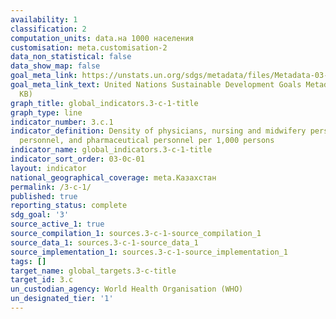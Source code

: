 ```yaml
---
availability: 1
classification: 2
computation_units: data.на 1000 населения
customisation: meta.customisation-2
data_non_statistical: false
data_show_map: false
goal_meta_link: https://unstats.un.org/sdgs/metadata/files/Metadata-03-0C-01.pdf
goal_meta_link_text: United Nations Sustainable Development Goals Metadata (PDF 207
  KB)
graph_title: global_indicators.3-c-1-title
graph_type: line
indicator_number: 3.c.1
indicator_definition: Density of physicians, nursing and midwifery personnel, dentistry
  personnel, and pharmaceutical personnel per 1,000 persons
indicator_name: global_indicators.3-c-1-title
indicator_sort_order: 03-0c-01
layout: indicator
national_geographical_coverage: meta.Казахстан
permalink: /3-c-1/
published: true
reporting_status: complete
sdg_goal: '3'
source_active_1: true
source_compilation_1: sources.3-c-1-source_compilation_1
source_data_1: sources.3-c-1-source_data_1
source_implementation_1: sources.3-c-1-source_implementation_1
tags: []
target_name: global_targets.3-c-title
target_id: 3.c
un_custodian_agency: World Health Organisation (WHO)
un_designated_tier: '1'
---
```

